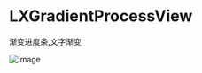 # LXGradientProcessView
渐变进度条,文字渐变

![image](https://raw.githubusercontent.com/xl20071926/LXGradientProcessView/master/LXGradientProcessViewDemo.gif)
